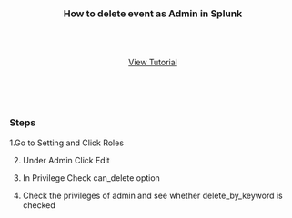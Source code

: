

<p align="center">
  <h3 align="center">How to delete event as Admin in Splunk</h3>

  <p align="center">
    <br />
    <br />
    <br />
    <a href="https://youtu.be/ojvT8tynm00">View Tutorial</a>
  </p>
</p>

<br />
<br />
<br />




### Steps

1.Go to Setting and Click Roles
   
   
2. Under Admin Click Edit
  
  
3. In Privilege Check can_delete option
 
 
4. Check the privileges of admin and see whether delete_by_keyword is checked 





